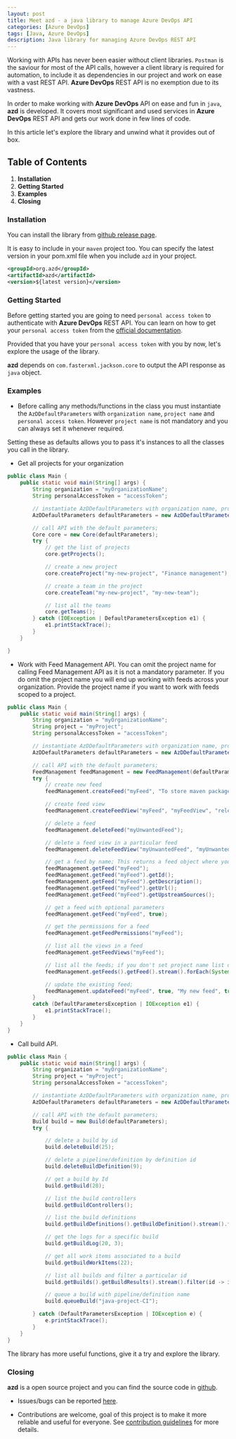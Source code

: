 ```yaml
---
layout: post
title: Meet azd - a java library to manage Azure DevOps API
categories: [Azure DevOps]
tags: [Java, Azure DevOps]
description: Java library for managing Azure DevOps REST API
---
```


Working with APIs has never been easier without client libraries. `Postman` is the saviour for most of the API calls, however a client library is required for automation, to include it as dependencies in our project and work on ease with a vast REST API. **Azure DevOps** REST API is no exemption due to its vastness.

In order to make working with **Azure DevOps** API on ease and fun in `java`,  **azd** is developed. It covers most significant and used services in **Azure DevOps** REST API and gets our work done in few lines of code.

In this article let's explore the library and unwind what it provides out of box.

## Table of Contents

1. **Installation**
2. **Getting Started**
3. **Examples**
4. **Closing**

### Installation

You can install the library from [github release page](https://github.com/hkarthik7/azure-devops-java-sdk).

It is easy to include in your `maven` project too. You can specify the latest version in your pom.xml file when you include `azd` in your project.

```xml
<groupId>org.azd</groupId>
<artifactId>azd</artifactId>
<version>${latest version}</version>
```

### Getting Started

Before getting started you are going to need `personal access token` to authenticate with **Azure DevOps** REST API. You can learn on how to get your `personal access token` from the [official documentation](https://docs.microsoft.com/en-us/azure/devops/organizations/accounts/use-personal-access-tokens-to-authenticate?view=azure-devops&tabs=preview-page).

Provided that you have your `personal access token` with you by now, let's explore the usage of the library.

**azd** depends on `com.fasterxml.jackson.core` to output the API response as `java` object.

### Examples

- Before calling any methods/functions in the class you must instantiate the `AzDDefaultParameters` with `organization name`, `project name` and `personal access token`. However `project name` is not mandatory and you can always set it whenever required.

Setting these as defaults allows you to pass it's instances to all the classes you call in the library.

- Get all projects for your organization

```java
public class Main {
    public static void main(String[] args) {
        String organization = "myOrganizationName";
        String personalAccessToken = "accessToken";

        // instantiate AzDDefaultParameters with organization name, project and personal access token.
        AzDDefaultParameters defaultParameters = new AzDDefaultParameters(organization, personalAccessToken);

        // call API with the default parameters;
        Core core = new Core(defaultParameters);
        try {
            // get the list of projects
            core.getProjects();

            // create a new project
            core.createProject("my-new-project", "Finance management");

            // create a team in the project
            core.createTeam("my-new-project", "my-new-team");

            // list all the teams
            core.getTeams();
        } catch (IOException | DefaultParametersException e1) {
            e1.printStackTrace();
        }
    }

}
```

- Work with Feed Management API. You can omit the project name for calling Feed Management API as it is not a mandatory parameter. If you do omit the project name you will end up working with feeds across your organization. Provide the project name if you want to work with feeds scoped to a project.

```java
public class Main {
    public static void main(String[] args) {
        String organization = "myOrganizationName";
        String project = "myProject";
        String personalAccessToken = "accessToken";

        // instantiate AzDDefaultParameters with organization name, project and personal access token.
        AzDDefaultParameters defaultParameters = new AzDDefaultParameters(organization, project, personalAccessToken);

        // call API with the default parameters;
        FeedManagement feedManagement = new FeedManagement(defaultParameters);
        try {
            // create new feed
            feedManagement.createFeed("myFeed", "To store maven packages", true, true);

            // create feed view
            feedManagement.createFeedView("myFeed", "myFeedView", "release", "private");

            // delete a feed
            feedManagement.deleteFeed("myUnwantedFeed");

            // delete a feed view in a particular feed
            feedManagement.deleteFeedView("myUnwantedFeed", "myUnwantedFeedView");

            // get a feed by name; This returns a feed object where you can get a particular value from it.
            feedManagement.getFeed("myFeed");
            feedManagement.getFeed("myFeed").getId();
            feedManagement.getFeed("myFeed").getDescription();
            feedManagement.getFeed("myFeed").getUrl();
            feedManagement.getFeed("myFeed").getUpstreamSources();

            // get a feed with optional parameters
            feedManagement.getFeed("myFeed", true);

            // get the permissions for a feed
            feedManagement.getFeedPermissions("myFeed");

            // list all the views in a feed
            feedManagement.getFeedViews("myFeed");

            // list all the feeds; if you don't set project name list of feeds will be retrieved which are scoped to organization
            feedManagement.getFeeds().getFeed().stream().forEach(System.out::println);

            // update the existing feed;
            feedManagement.updateFeed("myFeed", true, "My new feed", true, true);
        }
        catch (DefaultParametersException | IOException e1) {
            e1.printStackTrace();
        }
    }
}

```

- Call build API.

```java
public class Main {
    public static void main(String[] args) {
        String organization = "myOrganizationName";
        String project = "myProject";
        String personalAccessToken = "accessToken";

        // instantiate AzDDefaultParameters with organization name, project and personal access token.
        AzDDefaultParameters defaultParameters = new AzDDefaultParameters(organization, project, personalAccessToken);

        // call API with the default parameters;
        Build build = new Build(defaultParameters);
        try {

            // delete a build by id
            build.deleteBuild(25);

            // delete a pipeline/definition by definition id
            build.deleteBuildDefinition(9);

            // get a build by Id
            build.getBuild(20);

            // list the build controllers
            build.getBuildControllers();

            // list the build definitions
            build.getBuildDefinitions().getBuildDefinition().stream().forEach(System.out::println);

            // get the logs for a specific build
            build.getBuildLog(20, 3);

            // get all work items associated to a build
            build.getBuildWorkItems(22);

            // list all builds and filter a particular id
            build.getBuilds().getBuildResults().stream().filter(id -> id.getId() == 22).forEach(System.out::println);

            // queue a build with pipeline/definition name
            build.queueBuild("java-project-CI");

        } catch (DefaultParametersException | IOException e) {
            e.printStackTrace();
        }
    }
}
```

The library has more useful functions, give it a try and explore the library.

### Closing

**azd** is a open source project and you can find the source code in [github](https://github.com/hkarthik7/azure-devops-java-sdk).

- Issues/bugs can be reported [here](https://github.com/hkarthik7/azure-devops-java-sdk/blob/main/.github/ISSUE_TEMPLATE.md).

- Contributions are welcome, goal of this project is to make it more reliable and useful for everyone. See [contribution guidelines](https://github.com/hkarthik7/azure-devops-java-sdk/blob/main/.github/CONTRIBUTING.md) for more details.
